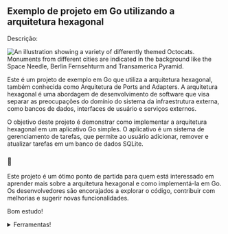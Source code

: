  
## Exemplo de projeto em Go utilizando a arquitetura hexagonal

Descrição:

![An illustration showing a variety of differently themed Octocats. Monuments from different cities are indicated in the background like the Space Needle, Berlin Fernsehturm and Transamerica Pyramid.](https://user-images.githubusercontent.com/3369400/133268513-5bfe2f93-4402-42c9-a403-81c9e86934b6.jpeg)

Este é um projeto de exemplo em Go que utiliza a arquitetura hexagonal, também conhecida como Arquitetura de Ports and Adapters. A arquitetura hexagonal é uma abordagem de desenvolvimento de software que visa separar as preocupações do domínio do sistema da infraestrutura externa, como bancos de dados, interfaces de usuário e serviços externos.

O objetivo deste projeto é demonstrar como implementar a arquitetura hexagonal em um aplicativo Go simples. O aplicativo é um sistema de gerenciamento de tarefas, que permite ao usuário adicionar, remover e atualizar tarefas em um banco de dados SQLite.

### 🍿
Este projeto é um ótimo ponto de partida para quem está interessado em aprender mais sobre a arquitetura hexagonal e como implementá-la em Go. Os desenvolvedores são encorajados a explorar o código, contribuir com melhorias e sugerir novas funcionalidades.

Bom estudo!

<details> 
		<summary>Ferramentas!</summary>
			<ul>
				<li><a href="https://github.com/microsoft/vscode">Visual Studio Code</a></li>
				<li><a href="https://go.dev/">go lang</a></li>
			</ul>
		</li>
</details>
<!--
Made with 🖤
-->





